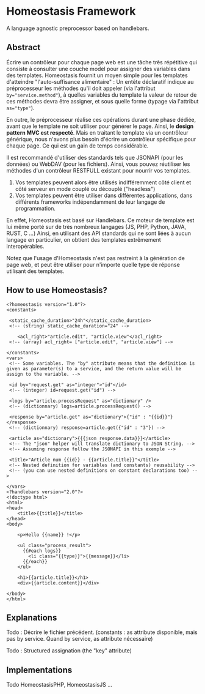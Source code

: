 # Homeostasis Framework
A language agnostic preprocessor based on handlebars.

## Abstract

Écrire un contrôleur pour chaque page web est une tâche très répétitive qui consiste à consulter une couche model pour assigner des variables dans des templates. Homeostasis fournit un moyen simple pour les templates d'atteindre "l'auto-suffisance alimentaire" : Un entête déclaratif indique au préprocesseur les méthodes qu'il doit appeler (via l'attribut `by="service.method"`), à quelles variables du template la valeur de retour de ces méthodes devra être assigner, et sous quelle forme (typage via l'attribut `as="type"`).

En outre, le préprocesseur réalise ces opérations durant une phase dédiée, avant que le template ne soit utiliser pour générer le page. Ainsi, le **design pattern MVC est respecté**. Mais en traitant le template via un contrôleur générique, nous n'avons plus besoin d'écrire un contrôleur spécifique pour chaque page. Ce qui est un gain de temps considérable.

Il est recommandé d'utiliser des standards tels que JSONAPI (pour les données) ou WebDAV (pour les fichiers). Ainsi, vous pouvez réutiliser les méthodes d'un contrôleur RESTFULL existant pour nourrir vos templates.

 1. Vos templates peuvent alors être utilisés indifféremment côté client et côté serveur en mode couplé ou découplé ("headless")
 2. Vos templates peuvent être utiliser dans différentes applications, dans différents frameworks indépendamment de leur langage de programmation.
 
 En effet, Homeostasis est basé sur Handlebars. Ce moteur de template est lui même porté sur de très nombreux langages (JS, PHP, Python, JAVA, RUST, C ...)
 Ainsi, en utilisant des API standards qui ne sont liées à aucun langage en particulier, on obtient des templates extrêmement interopérables. 

Notez que l'usage d'Homeostasis n'est pas restreint à la génération de page web, et peut être utiliser pour n'importe quelle type de réponse utilisant des templates.

## How to use Homeostasis?

    <?homeostasis version="1.0"?>
	<constants>
	 
	 <static_cache_duration>"24h"</static_cache_duration>
	 <!-- (string) static_cache_duration="24" -->
	  
		<acl_right>"article.edit", "article.view"</acl_right>
	 <!-- (array) acl_right= ["article.edit", "article.view"] -->
	    
	</constants>
	<vars>
	 <!-- Some variables. The "by" attribute means that the definition is given as parameter(s) to a service, and the return value will be assign to the variable. -->
	 
	 <id by="request.get" as="integer">"id"</id>
	 <!-- (integer) id=request.get("id") -->
	 
	 <logs by="article.processRequest" as="dictionary" />
	 <!-- (dictionnary) logs=article.processRequest() -->
	 
	 <response by="article.get" as="dictionary">{"id" : "{{id}}"}</response>
	 <!-- (dictionnary) response=article.get({"id" : "3"}) -->
	 
	 <article as="dictionary">{{{json response.data}}}</article>
	 <!-- The "json" helper will translate dictionary to JSON String. -->
	 <!-- Assuming response follow the JSONAPI in this exemple -->		
	 
	 <title>"Article num {{id}} - {{article.title}}"</title>
	 <!-- Nested definition for variables (and constants) reusability -->
	 <!-- (you can use nested definitions on constant declarations too) -->
	 
	</vars>
	<?handlebars version="2.0"?>
	<!doctype html>
	<html>
	<head>
		<title>{{title}}</title>
	</head>
	<body>
		
		<p>Hello {{name}} !</p>
		
		<ul class="process_result">
		  {{#each logs}}
			<li class="{{type}}">{{message}}</li>
		  {{/each}}
		</ul>
		
		<h1>{{article.title}}</h1>
		<div>{{article.content}}</div>

	</body>
	</html>

## Explanations

Todo : Décrire le fichier précédent. (constants : as attribute disponible, mais pas by service. Quand by service, as attribute nécessaire)

Todo : Structured assignation (the "key" attribute)

## Implementations
Todo
HomeostasisPHP, HomeostasisJS ...
